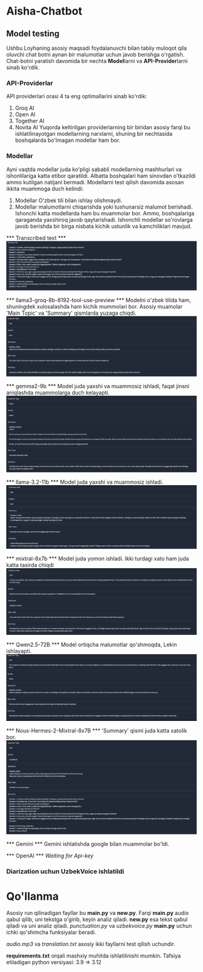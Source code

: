 # Aisha-Chatbot

## Model testing
Ushbu Loyhaning asosiy maqsadi foydalanuvchi bilan tabiiy muloqot qila oluvchi chat botni aynan bir malumotlar uchun javob berishga o'rgatish. Chat-botni yaratish davomida bir nechta **Model**larni va **API-Provider**larni sinab ko'rdik.

### API-Providerlar
API providerlari orasi 4 ta eng optimallarini sinab ko'rdik:
1. Groq AI
2. Open AI
3. Together AI
4. Novita AI
Yuqorda keltirilgan providerlarning bir biridan asosiy farqi bu ishlatilinayotgan modellarning narxlarni, shuning bir nechtasida boshqalarda bo'lmagan modellar ham bor.

### Modellar
Ayni vaqtda modellar juda ko'pligi sababli modellarning mashhurlari va ishonlilariga katta etibor qaratildi. Albatta boshqalari ham sinovdan o'tkazildi ammo kutilgan natijani bermadi. Modellarni test qilish davomida asosan ikkita muammoga duch kelindi: 
1. Modellar O'zbek tili bilan ishlay olishmaydi.
2. Modellar malumotlarni chiqarishda yoki tushunarsiz malumot berishadi.
Ishonchi katta modellarda ham bu muammolar bor. Ammo, boshqalariga qaraganda yaxshiroq javob qaytarishadi. Ishonchli modellar so'rovlarga javob berishda bir birga nisbata kichik ustunlik va kamchiliklari mavjud.

*** Transcribed text ***
![alt text](/images/text_transcribe.png)

*** llama3-groq-8b-8192-tool-use-preview ***
Modelni o'zbek tilida ham, shuningdek xulosalashda ham kichik mummolari bor. Asosiy muamolar 'Main Topic' va 'Summary' qismlarda yuzaga chiqdi.
![alt text](/images/llama3-groq-8b.png)

*** gemma2-9b ***
Model juda yaxshi va muammosiz ishladi, faqat jinsni aniqlashda muammolarga duch kelayapti.
![alt text](images/gemma2-9b.png)

*** llama-3.2-11b ***
Model juda yaxshi va muammosiz ishladi.
![alt text](images/llama-3.2-11b.png)

*** mixtral-8x7b ***
Model juda yomon ishladi. Ikki turdagi xato ham juda katta tasirda chiqdi
![alt text](images/mixtral-8x7b.png)

*** Qwen2.5-72B ***
Model ortiqcha malumotlar qo'shmoqda, Lekin ishlayapti.
![alt text](images/Qwen2.5-72B.png)

*** Nous-Hermes-2-Mixtral-8x7B ***
'Summary' qismi juda katta xatolik bor.
![alt text](images/Nous-Hermes-2-Mixtral-8x7B.png)

*** Gemini ***
Gemini ishlatishda google bilan muammolar bo'ldi.

*** OpenAI ***
_Waiting for Api-key_

### Diarization uchun UzbekVoice ishlatildi

# Qo'llanma
Asosiy run qilinadigan fayllar bu **main.py** va  **new.py**. Farqi **main.py** audio qabul qilib, uni tekstga o'girib, keyin analiz qiladi. **new.py** esa tekst qabul qiladi va uni analiz qiladi.
*punctuation.py* va *uzbekvoice.py* **main.py** uchun ichki qo'shimcha funksiyalar beradi.

*audio.mp3* va *translation.txt* asosiy ikki fayllarni test qilish uchundir.

**requirements.txt** orqali mashxiy muhitda ishlatilinishi mumkin.
Tafsiya etiladigan python versiyasi: 3.9 => 3.12
